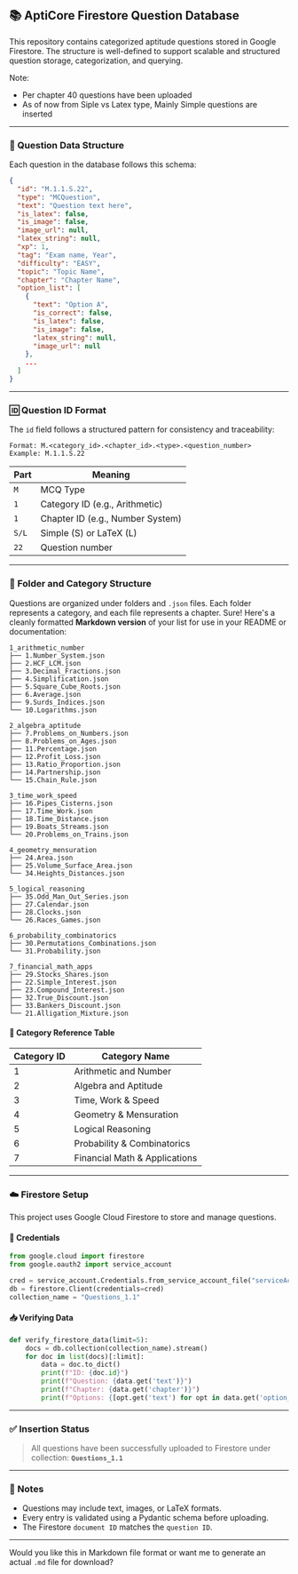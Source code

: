 

## 📚 AptiCore Firestore Question Database

This repository contains categorized aptitude questions stored in Google Firestore. The structure is well-defined to support scalable and structured question storage, categorization, and querying.

Note:
- Per chapter 40 questions have been uploaded
- As of now from Siple vs Latex type, Mainly Simple questions are inserted 

---

### 🧠 Question Data Structure

Each question in the database follows this schema:

```json
{
  "id": "M.1.1.S.22",
  "type": "MCQuestion",
  "text": "Question text here",
  "is_latex": false,
  "is_image": false,
  "image_url": null,
  "latex_string": null,
  "xp": 1,
  "tag": "Exam name, Year",
  "difficulty": "EASY",
  "topic": "Topic Name",
  "chapter": "Chapter Name",
  "option_list": [
    {
      "text": "Option A",
      "is_correct": false,
      "is_latex": false,
      "is_image": false,
      "latex_string": null,
      "image_url": null
    },
    ...
  ]
}
```

---

### 🆔 Question ID Format

The `id` field follows a structured pattern for consistency and traceability:

```
Format: M.<category_id>.<chapter_id>.<type>.<question_number>
Example: M.1.1.S.22
```

| Part        | Meaning                              |
|-------------|--------------------------------------|
| `M`         | MCQ Type                             |
| `1`         | Category ID (e.g., Arithmetic)       |
| `1`         | Chapter ID (e.g., Number System)     |
| `S/L`       | Simple (S) or LaTeX (L)              |
| `22`        | Question number                      |

---

### 📁 Folder and Category Structure

Questions are organized under folders and `.json` files. Each folder represents a category, and each file represents a chapter.
Sure! Here's a cleanly formatted **Markdown version** of your list for use in your README or documentation:

```plaintext
1_arithmetic_number
├── 1.Number_System.json
├── 2.HCF_LCM.json
├── 3.Decimal_Fractions.json
├── 4.Simplification.json
├── 5.Square_Cube_Roots.json
├── 6.Average.json
├── 9.Surds_Indices.json
└── 10.Logarithms.json

2_algebra_aptitude
├── 7.Problems_on_Numbers.json
├── 8.Problems_on_Ages.json
├── 11.Percentage.json
├── 12.Profit_Loss.json
├── 13.Ratio_Proportion.json
├── 14.Partnership.json
└── 15.Chain_Rule.json

3_time_work_speed
├── 16.Pipes_Cisterns.json
├── 17.Time_Work.json
├── 18.Time_Distance.json
├── 19.Boats_Streams.json
└── 20.Problems_on_Trains.json

4_geometry_mensuration
├── 24.Area.json
├── 25.Volume_Surface_Area.json
└── 34.Heights_Distances.json

5_logical_reasoning
├── 35.Odd_Man_Out_Series.json
├── 27.Calendar.json
├── 28.Clocks.json
└── 26.Races_Games.json

6_probability_combinatorics
├── 30.Permutations_Combinations.json
└── 31.Probability.json

7_financial_math_apps
├── 29.Stocks_Shares.json
├── 22.Simple_Interest.json
├── 23.Compound_Interest.json
├── 32.True_Discount.json
├── 33.Bankers_Discount.json
└── 21.Alligation_Mixture.json
```


#### 📘 Category Reference Table

| Category ID | Category Name             |
|-------------|---------------------------|
| 1           | Arithmetic and Number     |
| 2           | Algebra and Aptitude      |
| 3           | Time, Work & Speed        |
| 4           | Geometry & Mensuration    |
| 5           | Logical Reasoning         |
| 6           | Probability & Combinatorics |
| 7           | Financial Math & Applications |

---

### ☁️ Firestore Setup

This project uses Google Cloud Firestore to store and manage questions.

#### 🔐 Credentials

```python
from google.cloud import firestore
from google.oauth2 import service_account

cred = service_account.Credentials.from_service_account_file("serviceAccountKey.json")
db = firestore.Client(credentials=cred)
collection_name = "Questions_1.1"
```

#### 📥 Verifying Data

```python
def verify_firestore_data(limit=5):
    docs = db.collection(collection_name).stream()
    for doc in list(docs)[:limit]:
        data = doc.to_dict()
        print(f"ID: {doc.id}")
        print(f"Question: {data.get('text')}")
        print(f"Chapter: {data.get('chapter')}")
        print(f"Options: {[opt.get('text') for opt in data.get('option_list', [])]}")
```

---

### ✅ Insertion Status

> All questions have been successfully uploaded to Firestore under collection: **`Questions_1.1`**

---

### 📌 Notes

- Questions may include text, images, or LaTeX formats.
- Every entry is validated using a Pydantic schema before uploading.
- The Firestore `document ID` matches the `question ID`.

---

Would you like this in Markdown file format or want me to generate an actual `.md` file for download?
